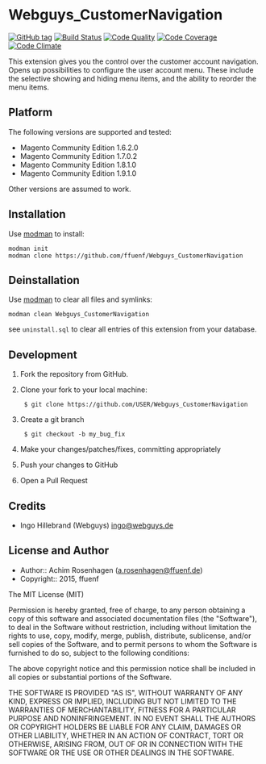 Webguys_CustomerNavigation
==================
[![GitHub tag](https://img.shields.io/github/tag/ffuenf/Webguys_CustomerNavigation.svg)][tag]
[![Build Status](https://img.shields.io/travis/ffuenf/Webguys_CustomerNavigation.svg)][travis]
[![Code Quality](https://scrutinizer-ci.com/g/ffuenf/Webguys_CustomerNavigation/badges/quality-score.png)][code_quality]
[![Code Coverage](https://scrutinizer-ci.com/g/ffuenf/Webguys_CustomerNavigation/badges/coverage.png)][code_coverage]
[![Code Climate](https://codeclimate.com/github/ffuenf/Webguys_CustomerNavigation/badges/gpa.svg)][codeclimate_gpa]

[tag]: https://github.com/ffuenf/Webguys_CustomerNavigation
[travis]: https://travis-ci.org/ffuenf/Webguys_CustomerNavigation
[code_quality]: https://scrutinizer-ci.com/g/ffuenf/Webguys_CustomerNavigation
[code_coverage]: https://scrutinizer-ci.com/g/ffuenf/Webguys_CustomerNavigation
[codeclimate_gpa]: https://codeclimate.com/github/ffuenf/Webguys_CustomerNavigation

This extension gives you the control over the customer account navigation. Opens up possibilities to configure the user account menu. These include the selective showing and hiding menu items, and the ability to reorder the menu items.

Platform
--------

The following versions are supported and tested:

* Magento Community Edition 1.6.2.0
* Magento Community Edition 1.7.0.2
* Magento Community Edition 1.8.1.0
* Magento Community Edition 1.9.1.0

Other versions are assumed to work.

Installation
------------

Use [modman](https://github.com/colinmollenhour/modman) to install:
```
modman init
modman clone https://github.com/ffuenf/Webguys_CustomerNavigation
```

Deinstallation
--------------

Use [modman](https://github.com/colinmollenhour/modman) to clear all files and symlinks:
```
modman clean Webguys_CustomerNavigation
```
see `uninstall.sql` to clear all entries of this extension from your database.

Development
-----------
1. Fork the repository from GitHub.
2. Clone your fork to your local machine:

        $ git clone https://github.com/USER/Webguys_CustomerNavigation

3. Create a git branch

        $ git checkout -b my_bug_fix

4. Make your changes/patches/fixes, committing appropriately
5. Push your changes to GitHub
6. Open a Pull Request

Credits
-------

- Ingo Hillebrand (Webguys) <ingo@webguys.de>

License and Author
------------------

- Author:: Achim Rosenhagen (<a.rosenhagen@ffuenf.de>)
- Copyright:: 2015, ffuenf

The MIT License (MIT)

Permission is hereby granted, free of charge, to any person obtaining a copy
of this software and associated documentation files (the "Software"), to deal
in the Software without restriction, including without limitation the rights
to use, copy, modify, merge, publish, distribute, sublicense, and/or sell
copies of the Software, and to permit persons to whom the Software is
furnished to do so, subject to the following conditions:

The above copyright notice and this permission notice shall be included in all
copies or substantial portions of the Software.

THE SOFTWARE IS PROVIDED "AS IS", WITHOUT WARRANTY OF ANY KIND, EXPRESS OR
IMPLIED, INCLUDING BUT NOT LIMITED TO THE WARRANTIES OF MERCHANTABILITY,
FITNESS FOR A PARTICULAR PURPOSE AND NONINFRINGEMENT. IN NO EVENT SHALL THE
AUTHORS OR COPYRIGHT HOLDERS BE LIABLE FOR ANY CLAIM, DAMAGES OR OTHER
LIABILITY, WHETHER IN AN ACTION OF CONTRACT, TORT OR OTHERWISE, ARISING FROM,
OUT OF OR IN CONNECTION WITH THE SOFTWARE OR THE USE OR OTHER DEALINGS IN THE
SOFTWARE.